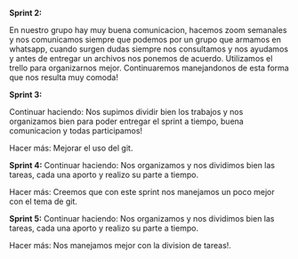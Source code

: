 **Sprint 2:**

En nuestro grupo hay muy buena comunicacion, hacemos zoom semanales y nos comunicamos siempre que podemos por un grupo que armamos en whatsapp, cuando surgen dudas
siempre nos consultamos y nos ayudamos y antes de entregar un archivos nos ponemos de acuerdo. Utilizamos el trello para organizarnos mejor.
Continuaremos manejandonos de esta forma que nos resulta muy comoda!

**Sprint 3:**

Continuar haciendo:
Nos supimos dividir bien los trabajos y nos organizamos bien para poder entregar el sprint a tiempo, buena comunicacion y todas participamos!

Hacer más:
Mejorar el uso del git.

**Sprint 4:**
Continuar haciendo:
Nos organizamos y nos dividimos bien las tareas, cada una aporto y realizo su parte a tiempo.

Hacer más:
Creemos que con este sprint nos manejamos un poco mejor con el tema de git.

**Sprint 5:**
Continuar haciendo:
Nos organizamos y nos dividimos bien las tareas, cada una aporto y realizo su parte a tiempo.

Hacer más:
Nos manejamos mejor con la division de tareas!.
